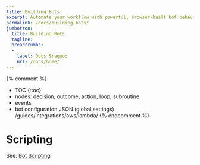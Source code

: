 ```yaml
---
title: Building Bots
excerpt: Automate your workflow with powerful, browser-built bot behaviors in Cerb.
permalink: /docs/building-bots/
jumbotron:
  title: Building Bots
  tagline: 
  breadcrumbs:
  -
    label: Docs &raquo;
    url: /docs/home/
---
```


{% comment %}
* TOC
{:toc}
* nodes: decision, outcome, action, loop, subroutine
* events
* bot configuration JSON (global settings)
/guides/integrations/aws/lambda/
{% endcomment %}

# Scripting

See: [Bot Scripting](/docs/building-bots/scripting/)